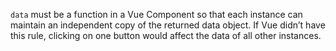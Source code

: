 `data` must be a function in a Vue Component so that each instance can maintain an independent copy of the returned data object. If Vue didn’t have this rule, clicking on one button would affect the data of all other instances.
